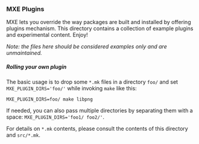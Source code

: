 ### MXE Plugins

MXE lets you override the way packages are built and installed by offering
plugins mechanism. This directory contains a collection of example plugins and
experimental content. Enjoy!

*Note: the files here should be considered examples only and are unmaintained.*

##### Rolling your own plugin

The basic usage is to drop some `*.mk` files in a directory `foo/` and set
`MXE_PLUGIN_DIRS='foo/'` while invoking `make` like this:

```console
MXE_PLUGIN_DIRS=foo/ make libpng
```

If needed, you can also pass multiple directories by separating them with a
space: `MXE_PLUGIN_DIRS='foo1/ foo2/'`.

For details on `*.mk` contents, please consult the contents of this directory
and `src/*.mk`.
